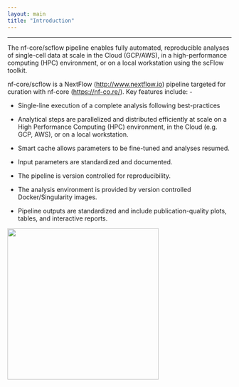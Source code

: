 ```yaml
---
layout: main
title: "Introduction"
---
```


---

The nf-core/scflow pipeline enables fully automated, reproducible analyses of single-cell data at scale in the Cloud (GCP/AWS), in a high-performance computing (HPC) environment, or on a local workstation using the scFlow toolkit.

nf-core/scflow is a NextFlow (http://www.nextflow.io) pipeline targeted for curation with nf-core (https://nf-co.re/). Key features include: -

- Single-line execution of a complete analysis following best-practices

- Analytical steps are parallelized and distributed efficiently at scale on a High Performance Computing (HPC) environment, in the Cloud (e.g. GCP, AWS), or on a local workstation.

- Smart cache allows parameters to be fine-tuned and analyses resumed.

- Input parameters are standardized and documented.

- The pipeline is version controlled for reproducibility.

- The analysis environment is provided by version controlled Docker/Singularity images.

- Pipeline outputs are standardized and include publication-quality plots, tables, and interactive reports.

[<img src="/assets/img/nf-core-scflow_logo_light.png" width="340">](https://github.com/combiz/nf-core-scflow)
